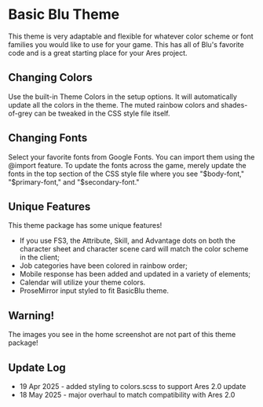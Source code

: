 # Basic Blu Theme
This theme is very adaptable and flexible for whatever color scheme or font families you would like to use for your game. This has all of Blu's favorite code and is a great starting place for your Ares project.

## Changing Colors
Use the built-in Theme Colors in the setup options. It will automatically update all the colors in the theme. The muted rainbow colors and shades-of-grey can be tweaked in the CSS style file itself.

## Changing Fonts
Select your favorite fonts from Google Fonts. You can import them using the @import feature. To update the fonts across the game, merely update the fonts in the top section of the CSS style file where you see "$body-font," "$primary-font," and "$secondary-font."

## Unique Features
This theme package has some unique features!

* If you use FS3, the Attribute, Skill, and Advantage dots on both the character sheet and character scene card will match the color scheme in the client;
* Job categories have been colored in rainbow order;
* Mobile response has been added and updated in a variety of elements;
* Calendar will utilize your theme colors.
* ProseMirror input styled to fit BasicBlu theme.

## Warning!
The images you see in the home screenshot are not part of this theme package!

## Update Log

* 19 Apr 2025 - added styling to colors.scss to support Ares 2.0 update
* 18 May 2025 - major overhaul to match compatibility with Ares 2.0
